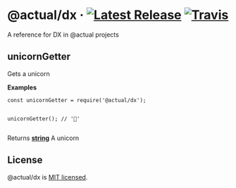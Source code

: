 <!--
  This file was generated by emdaer

  Its template can be found at .emdaer/README.emdaer.md
-->

<h1 id="-actual-dx-latest-release-https-img-shields-io-npm-v-actual-dx-svg-style-flat-square-https-travis-ci-org-emdaer-emdaer-travis-https-img-shields-io-travis-flipactual-dx-svg-style-flat-square-https-travis-ci-org-emdaer-emdaer-">@actual/dx · <a href="https://travis-ci.org/emdaer/emdaer/"><img src="https://img.shields.io/npm/v/@actual/dx.svg?style=flat-square" alt="Latest Release"></a> <a href="https://travis-ci.org/emdaer/emdaer/"><img src="https://img.shields.io/travis/flipactual/dx.svg?style=flat-square" alt="Travis"></a></h1>
<p>A reference for DX in @actual projects</p>

<h2 id="unicorngetter">unicornGetter</h2>
<p>Gets a unicorn</p>
<p><strong>Examples</strong></p>
<pre><code class="lang-javascript">const unicornGetter = require(&#39;@actual/dx&#39;);

unicornGetter();
// &#39;🦄&#39;
</code></pre>
<p>Returns <strong><a href="https://developer.mozilla.org/docs/Web/JavaScript/Reference/Global_Objects/String">string</a></strong> A unicorn</p>
<h2 id="license">License</h2>
<p>@actual/dx is <a href="./LICENSE">MIT licensed</a>.</p>
